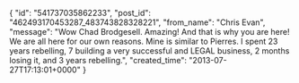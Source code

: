  {
   "id": "541737035862233",
   "post_id": "462493170453287_483743828328221",
   "from_name": "Chris Evan",
   "message": "Wow Chad Brodgesell.  Amazing!  And that is why you are here!  We are all here for our own reasons.  Mine is similar to Pierres.  I spent 23 years rebelling, 7 building a very successful and LEGAL business, 2 months losing it, and 3 years rebelling.",
   "created_time": "2013-07-27T17:13:01+0000"
 }
